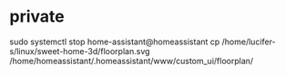 # private
sudo systemctl stop home-assistant@homeassistant
cp /home/lucifer-s/linux/sweet-home-3d/floorplan.svg /home/homeassistant/.homeassistant/www/custom_ui/floorplan/
